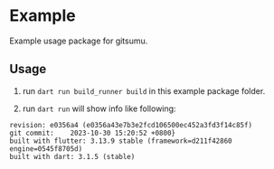 # Example

Example usage package for gitsumu.

## Usage

1. run `dart run build_runner build` in this example package folder.

2. run `dart run` will show info like following:

```
revision: e0356a4 (e0356a43e7b3e2fcd106500ec452a3fd3f14c85f)
git commit:    2023-10-30 15:20:52 +0800}
built with flutter: 3.13.9 stable (framework=d211f42860 engine=0545f8705d)
built with dart: 3.1.5 (stable)
```
